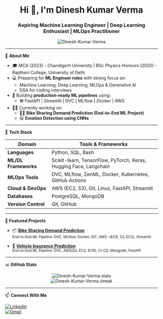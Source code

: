 <h1 align="center">Hi 👋, I'm Dinesh Kumar Verma</h1>
<h3 align="center">Aspiring Machine Learning Engineer | Deep Learning Enthusiast | MLOps Practitioner</h3>

<p align="center">
  <img src="https://komarev.com/ghpvc/?username=Dinesh-Kumar-Verma&label=Profile%20views&color=0e75b6&style=flat" alt="Dinesh-Kumar-Verma" />
</p>

---

🌟 **About Me**

- 🎓 MCA (2023) - Chandigarh University | BSc Physics Honours (2020) - Rajdhani College, University of Delhi
- 💻 Preparing for **ML Engineer roles** with strong focus on:  
  - Machine Learning, Deep Learning, MLOps & Generative AI  
  - DSA for coding interviews  
- 📂 Building **production-ready ML pipelines** using:
  - 🛠️ FastAPI | Streamlit | DVC | MLflow | Docker | AWS  
- 👨‍💻 Currently working on:  
  - 🚴‍♂️ **Bike Sharing Demand Prediction (End-to-End ML Project)**  
  - 😃 **Emotion Detection using CNNs**  

---

🔧 **Tech Stack**

| Domain               | Tools & Frameworks                                               |
|----------------------|------------------------------------------------------------------|
| **Languages**        | Python, SQL, Bash                                                |
| **ML/DL Frameworks** | Scikit-learn, TensorFlow, PyTorch, Keras, Hugging Face, Langchain|
| **MLOps Tools**      | DVC, MLflow, ZenML, Docker, Kubernetes, GitHub Actions           |
| **Cloud & DevOps**   | AWS (EC2, S3), Git, Linux, FastAPI, Streamlit                    |
| **Databases**        | PostgreSQL, MongoDB                                              |
| **Version Control**  | Git, GitHub                                                      |

---

🚀 **Featured Projects**

- 📦 [**Bike Sharing Demand Prediction**](https://github.com/Dinesh-Kumar-Verma/Bike_Sharing_Demand_Prediction.git)  
  <sub>End-to-End ML Pipeline: DVC, MLflow, Docker, GIT, AWS -(ECR, S3, EC2), Streamlit</sub>  

- 🤗 [**Vehicle Insurance Prediction**](https://github.com/Dinesh-Kumar-Verma/Vehicle_Insurance_Prediction)  
  <sub>End-to-End ML Pipeline: DVC, AWS(S3, EC2, ECR), CI-CD, Mongodb, FastAPI</sub>  

---

📊 **GitHub Stats**

<p align="center">
  <img src="https://github-readme-stats.vercel.app/api?username=Dinesh-Kumar-Verma&show_icons=true&theme=transparent&hide_title=true&count_private=true&line_height=24" alt="Dinesh-Kumar-Verma stats" />
  <br />
  <img src="https://github-readme-streak-stats.herokuapp.com/?user=Dinesh-Kumar-Verma&" alt="Dinesh-Kumar-Verma streak" />
</p>

---

📫 **Connect With Me**

[![LinkedIn](https://img.shields.io/badge/LinkedIn-0077B5?style=flat&logo=linkedin&logoColor=white)](https://www.linkedin.com/in/dinesh-verma-707126184/)  
[![Gmail](https://img.shields.io/badge/Gmail-D14836?style=flat&logo=gmail&logoColor=white)](vermadinesh006@gmail.com)  


